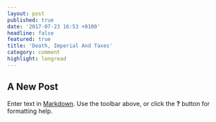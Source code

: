 ```yaml
---
layout: post
published: true
date: '2017-07-23 16:53 +0100'
headline: false
featured: true
title: 'Death, Imperial And Taxes'
category: comment
highlight: longread
---
```

## A New Post

Enter text in [Markdown](http://daringfireball.net/projects/markdown/). Use the toolbar above, or click the **?** button for formatting help.
